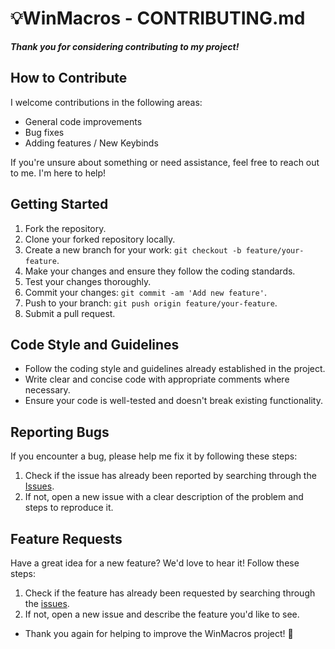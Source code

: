 # 💡WinMacros - CONTRIBUTING.md

***Thank you for considering contributing to my project!***

## How to Contribute

I welcome contributions in the following areas:

- General code improvements
- Bug fixes
- Adding features / New Keybinds

If you're unsure about something or need assistance, feel free to reach out to me. I'm here to help!




## Getting Started

1. Fork the repository.
2. Clone your forked repository locally.
3. Create a new branch for your work: `git checkout -b feature/your-feature`.
4. Make your changes and ensure they follow the coding standards.
5. Test your changes thoroughly.
6. Commit your changes: `git commit -am 'Add new feature'`.
7. Push to your branch: `git push origin feature/your-feature`.
8. Submit a pull request.

## Code Style and Guidelines

- Follow the coding style and guidelines already established in the project.
- Write clear and concise code with appropriate comments where necessary.
- Ensure your code is well-tested and doesn't break existing functionality.

## Reporting Bugs

If you encounter a bug, please help me fix it by following these steps:

1. Check if the issue has already been reported by searching through the [Issues](https://github.com/fr0st-iwnl/WinMacros/issues).
2. If not, open a new issue with a clear description of the problem and steps to reproduce it.


## Feature Requests

Have a great idea for a new feature? We'd love to hear it! Follow these steps:

1. Check if the feature has already been requested by searching through the [issues](https://github.com/fr0st-iwnl/WinMacros/issues).
2. If not, open a new issue and describe the feature you'd like to see.


- Thank you again for helping to improve the WinMacros project! 🎉
